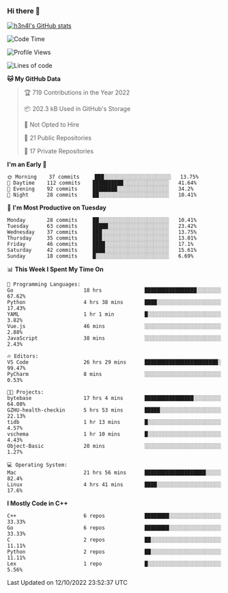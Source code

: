 ### Hi there 👋

[![h3n4l's GitHub stats](https://github-readme-stats.vercel.app/api?username=h3n4l&count_private=true&show_icons=true&theme=radical)](https://github.com/h3n4l/github-readme-stats)

<!--START_SECTION:waka-->
![Code Time](http://img.shields.io/badge/Code%20Time-747%20hrs-blue)

![Profile Views](http://img.shields.io/badge/Profile%20Views-4-blue)

![Lines of code](https://img.shields.io/badge/From%20Hello%20World%20I%27ve%20Written-44%20Thousand%20lines%20of%20code-blue)

**🐱 My GitHub Data** 

> 🏆 719 Contributions in the Year 2022
 > 
> 📦 202.3 kB Used in GitHub's Storage 
 > 
> 🚫 Not Opted to Hire
 > 
> 📜 21 Public Repositories 
 > 
> 🔑 17 Private Repositories  
 > 
**I'm an Early 🐤** 

```text
🌞 Morning    37 commits     ███░░░░░░░░░░░░░░░░░░░░░░   13.75% 
🌆 Daytime    112 commits    ██████████░░░░░░░░░░░░░░░   41.64% 
🌃 Evening    92 commits     ████████░░░░░░░░░░░░░░░░░   34.2% 
🌙 Night      28 commits     ██░░░░░░░░░░░░░░░░░░░░░░░   10.41%

```
📅 **I'm Most Productive on Tuesday** 

```text
Monday       28 commits     ██░░░░░░░░░░░░░░░░░░░░░░░   10.41% 
Tuesday      63 commits     █████░░░░░░░░░░░░░░░░░░░░   23.42% 
Wednesday    37 commits     ███░░░░░░░░░░░░░░░░░░░░░░   13.75% 
Thursday     35 commits     ███░░░░░░░░░░░░░░░░░░░░░░   13.01% 
Friday       46 commits     ████░░░░░░░░░░░░░░░░░░░░░   17.1% 
Saturday     42 commits     ████░░░░░░░░░░░░░░░░░░░░░   15.61% 
Sunday       18 commits     █░░░░░░░░░░░░░░░░░░░░░░░░   6.69%

```


📊 **This Week I Spent My Time On** 

```text
💬 Programming Languages: 
Go                       18 hrs              █████████████████░░░░░░░░   67.62% 
Python                   4 hrs 38 mins       ████░░░░░░░░░░░░░░░░░░░░░   17.43% 
YAML                     1 hr 1 min          █░░░░░░░░░░░░░░░░░░░░░░░░   3.82% 
Vue.js                   46 mins             ░░░░░░░░░░░░░░░░░░░░░░░░░   2.88% 
JavaScript               38 mins             ░░░░░░░░░░░░░░░░░░░░░░░░░   2.43%

🔥 Editors: 
VS Code                  26 hrs 29 mins      ████████████████████████░   99.47% 
PyCharm                  8 mins              ░░░░░░░░░░░░░░░░░░░░░░░░░   0.53%

🐱‍💻 Projects: 
bytebase                 17 hrs 4 mins       ████████████████░░░░░░░░░   64.08% 
GZHU-health-checkin      5 hrs 53 mins       █████░░░░░░░░░░░░░░░░░░░░   22.13% 
tidb                     1 hr 13 mins        █░░░░░░░░░░░░░░░░░░░░░░░░   4.57% 
vschema                  1 hr 10 mins        █░░░░░░░░░░░░░░░░░░░░░░░░   4.43% 
Object-Basic             20 mins             ░░░░░░░░░░░░░░░░░░░░░░░░░   1.27%

💻 Operating System: 
Mac                      21 hrs 56 mins      ████████████████████░░░░░   82.4% 
Linux                    4 hrs 41 mins       ████░░░░░░░░░░░░░░░░░░░░░   17.6%

```

**I Mostly Code in C++** 

```text
C++                      6 repos             ████████░░░░░░░░░░░░░░░░░   33.33% 
Go                       6 repos             ████████░░░░░░░░░░░░░░░░░   33.33% 
C                        2 repos             ██░░░░░░░░░░░░░░░░░░░░░░░   11.11% 
Python                   2 repos             ██░░░░░░░░░░░░░░░░░░░░░░░   11.11% 
Lex                      1 repo              █░░░░░░░░░░░░░░░░░░░░░░░░   5.56%

```



 Last Updated on 12/10/2022 23:52:37 UTC
<!--END_SECTION:waka-->


